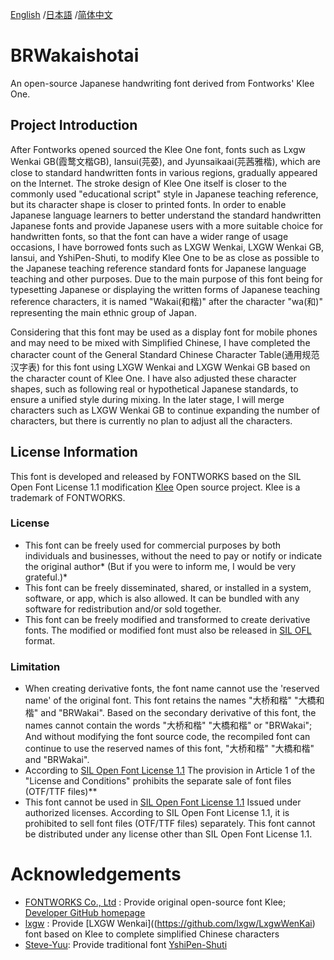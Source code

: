 [English](https://github.com/BridgeRiver/BRWakaishotai) /[日本語](README-JP.md) /[简体中文](README-SC.md) 

# BRWakaishotai

An open-source Japanese handwriting font derived from Fontworks' Klee One. 

## Project Introduction

After Fontworks opened sourced the Klee One font, fonts such as Lxgw Wenkai GB(霞鹜文楷GB), Iansui(芫荽), and Jyunsaikaai(芫茜雅楷), which are close to standard handwritten fonts in various regions, gradually appeared on the Internet. The stroke design of Klee One itself is closer to the commonly used "educational script" style in Japanese teaching reference, but its character shape is closer to printed fonts. In order to enable Japanese language learners to better understand the standard handwritten Japanese fonts and provide Japanese users with a more suitable choice for handwritten fonts, so that the font can have a wider range of usage occasions, I have borrowed fonts such as LXGW Wenkai, LXGW Wenkai GB, Iansui, and YshiPen-Shuti, to modify Klee One to be as close as possible to the Japanese teaching reference standard fonts for Japanese language teaching and other purposes. Due to the main purpose of this font being for typesetting Japanese or displaying the written forms of Japanese teaching reference characters, it is named "Wakai(和楷)" after the character "wa(和)" representing the main ethnic group of Japan.

Considering that this font may be used as a display font for mobile phones and may need to be mixed with Simplified Chinese, I have completed the character count of the General Standard Chinese Character Table(通用规范汉字表) for this font using LXGW Wenkai and LXGW Wenkai GB based on the character count of Klee One. I have also adjusted these character shapes, such as following real or hypothetical Japanese standards, to ensure a unified style during mixing. In the later stage, I will merge characters such as LXGW Wenkai GB to continue expanding the number of characters, but there is currently no plan to adjust all the characters.


## License Information

This font is developed and released by FONTWORKS based on the SIL Open Font License 1.1 modification [Klee](https://github.com/fontworks-fonts/Klee) Open source project. Klee is a trademark of FONTWORKS.

### License

- This font can be freely used for commercial purposes by both individuals and businesses, without the need to pay or notify or indicate the original author* (But if you were to inform me, I would be very grateful.)*
- This font can be freely disseminated, shared, or installed in a system, software, or app, which is also allowed. It can be bundled with any software for redistribution and/or sold together.
- This font can be freely modified and transformed to create derivative fonts. The modified or modified font must also be released in [SIL OFL](https://openfontlicense.org) format.

### Limitation

- When creating derivative fonts, the font name cannot use the 'reserved name' of the original font. This font retains the names "大桥和楷" "大橋和楷" and "BRWakai". Based on the secondary derivative of this font, the names cannot contain the words "大桥和楷" "大橋和楷" or "BRWakai"; And without modifying the font source code, the recompiled font can continue to use the reserved names of this font, "大桥和楷" "大橋和楷" and "BRWakai".
- According to [SIL Open Font License 1.1](https://openfontlicense.org) The provision in Article 1 of the "License and Conditions" prohibits the separate sale of font files (OTF/TTF files)**
- This font cannot be used in [SIL Open Font License 1.1](https://openfontlicense.org) Issued under authorized licenses.
According to SIL Open Font License 1.1, it is prohibited to sell font files (OTF/TTF files) separately.
This font cannot be distributed under any license other than SIL Open Font License 1.1.

# Acknowledgements
- [FONTWORKS Co., Ltd](http://fontworks.co.jp) : Provide original open-source font Klee;  [Developer GitHub homepage](https://github.com/fontworks-fonts/)
- [lxgw](https://github.com/lxgw) : Provide [LXGW Wenkai]((https://github.com/lxgw/LxgwWenKai) font based on Klee to complete simplified Chinese characters
- [Steve-Yuu](https://github.com/Steve-Yuu): Provide traditional font [YshiPen-Shuti](https://github.com/Steve-Yuu/YshiPen-Shuti) 
